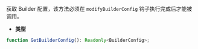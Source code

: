 获取 Builder 配置，该方法必须在 `modifyBuilderConfig` 钩子执行完成后才能被调用。

- **类型**

```ts
function GetBuilderConfig(): Readonly<BuilderConfig>;
```

